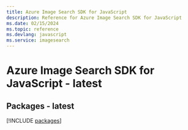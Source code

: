 ```yaml
---
title: Azure Image Search SDK for JavaScript
description: Reference for Azure Image Search SDK for JavaScript
ms.date: 02/15/2024
ms.topic: reference
ms.devlang: javascript
ms.service: imagesearch
---
```

# Azure Image Search SDK for JavaScript - latest
## Packages - latest
[!INCLUDE [packages](image-search-index.md)]